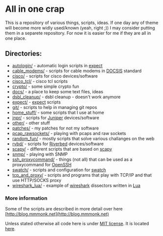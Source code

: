 All in one crap
===============

This is a repository of various things, scripts, ideas. If one day any of theme will become more widly used/known (yeah, right ;))
I may consider putting them in a separete repository. For now it is easier for me if they are all in one place.

Directories:
------------

* [autologin/](autologin/) - automatic login scripts in [expect](http://expect.sourceforge.net/)
* [cable_modems/](cable_modems/) - scripts for cable modems in [DOCSIS](https://en.wikipedia.org/wiki/DOCSIS) standard
* [cisco/](cisco/) - scripts for cisco devices/software
* [cisco_tcl/](cisco_tcl/) - cisco tcl scripts
* [crypto/](crypto/) - some simple crypto fun
* [docs/](docs/) - a place to keep some text files, ideas
* [dsbl_cleanup/](dsbl_cleanup/) - dsbl cleanup - doesn't work anymore
* [expect/](expect/) - [expect](http://expect.sourceforge.net/) scripts
* [git/](git/) - scripts to help in managing git repos
* [home_stuff/](home_stuff/) - some scripts that I use at home
* [jnpr/](jnpr/) - scripts for [Juniper](http://www.juniper.net) devices/software
* [other/](other/) - other stuff
* [patches/](patches/) - my patches for not my software
* [pcap_rawsockets/](pcap_rawsockets/) - playing with pcaps and raw sockets
* [random_fun/](random_fun/) - mostly scripts that solve various challanges on the web
* [rvbd/](rvbd/) - scripts for [Riverbed](http://www.riverbed.com) devices/software
* [scapy/](scapy/) - different scripts that are based on [scapy](http://www.secdev.org/projects/scapy/)
* [snmp/](snmp/) - playing with SNMP
* [ssh_proxycommand/](ssh_proxycommand/) - things (not all) that can be used as a proxycommand for [OpenSSH](http://www.openssh.org/)
* [swatch/](swatch/) - scripts and configuration for [swatch](http://sourceforge.net/projects/swatch/)
* [tcp_and_proxy/](tcp_and_proxy/) - scripts and programs that play with TCP/IP and that use HTTP/SOCKS proxy
* [wireshark_lua/](wireshark_lua/) - example of [wireshark](https://www.wireshark.org/) dissectors written in [Lua](http://www.lua.org/)

### More information

Some of the scripts are described in more detail over here [http://blog.mmmonk.net](http://blog.mmmonk.net)

Unless stated otherwise  all code here is under [MIT license](https://en.wikipedia.org/wiki/MIT_License).
It is located [here](LICENSE.txt).
